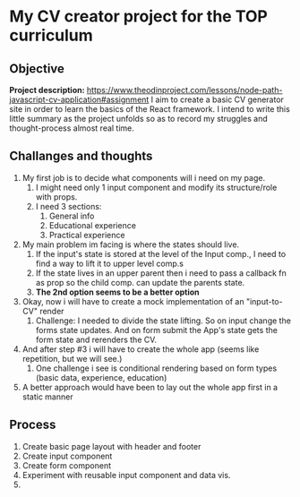 # My CV creator project for the TOP curriculum

## Objective
**Project description:** https://www.theodinproject.com/lessons/node-path-javascript-cv-application#assignment
I aim to create a basic CV generator site in order to learn the basics of the React framework.
I intend to write this little summary as the project unfolds so as to record my struggles and thought-process almost real time.

## Challanges and thoughts
1. My first job is to decide what components will i need on my page.
   1. I might need only 1 input component and modify its structure/role with props. 
   2. I need 3 sections:
      1. General info
      2. Educational experience
      3. Practical experience
2. My main problem im facing is where the states should live.
   1. If the input's state is stored at the level of the Input comp., I need to find a way to lift it to upper level comp.s
   2. If the state lives in an upper parent then i need to pass a callback fn as prop so the child comp. can update the parents state.
   3. **The 2nd option seems to be a better option**
3. Okay, now i will have to create a mock implementation of an "input-to-CV" render
   1. Challenge: I needed to divide the state lifting. So on input change the forms state updates. And on form submit the App's state gets the form state and rerenders the CV.
4. And after step #3 i will have to create the whole app (seems like repetition, but we will see.)
   1. One challenge i see is conditional rendering based on form types (basic data, experience, education)
5. A better approach would have been to lay out the whole app first in a static manner
## Process
1. Create basic page layout with header and footer
2. Create input component
3. Create form component
4. Experiment with reusable input component and data vis.
5. 